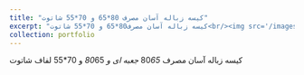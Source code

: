 ```yaml
---
title: "کیسه زباله آسان مصرف 80*65 و 70*55 شاتوت"
excerpt: "کیسه زباله آسان مصرف80*65 و 70*55 شاتوت<br/><img src='/images/p6.jpg'>"
collection: portfolio
---
```


کیسه زباله آسان مصرف 80*65 جعبه ای و 80*65 و 70*55 لفاف شاتوت
